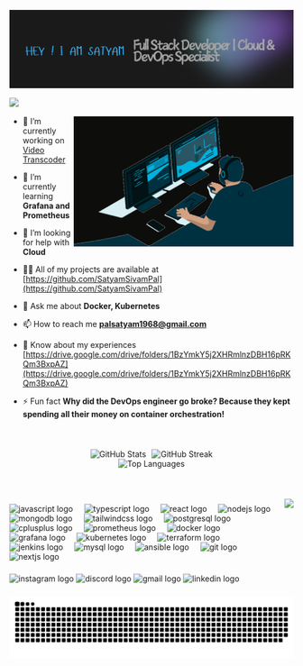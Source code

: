 ![Header](./github-banner.png)

[![](https://visitcount.itsvg.in/api?id=SatyamSivamPal&icon=0&color=0)](https://visitcount.itsvg.in)

<img align="right" alt="coding" width="390" src="https://raw.githubusercontent.com/Potential17/Potential17/master/user%20(2).gif">

- 🔭 I’m currently working on [Video Transcoder](https://github.com/SatyamSivamPal/video-transcoder)

- 🌱 I’m currently learning **Grafana and Prometheus**

- 🤝 I’m looking for help with **Cloud**

- 👨‍💻 All of my projects are available at [https://github.com/SatyamSivamPal](https://github.com/SatyamSivamPal)

- 💬 Ask me about **Docker, Kubernetes**

- 📫 How to reach me **palsatyam1968@gmail.com**

- 📄 Know about my experiences [https://drive.google.com/drive/folders/1BzYmkY5j2XHRmlnzDBH16pRKQm3BxpAZ](https://drive.google.com/drive/folders/1BzYmkY5j2XHRmlnzDBH16pRKQm3BxpAZ)

- ⚡ Fun fact **Why did the DevOps engineer go broke? Because they kept spending all their money on container orchestration!**
  
###

&nbsp; <!-- Adds 1px space -->

<div style="display: flex; align-items: center; gap: 10px; justify-content: center">
    <img src="https://github-readme-stats.vercel.app/api?username=SatyamSivamPal&theme=dark&hide_border=false&include_all_commits=false&count_private=false" alt="GitHub Stats" style="display: inline-block;"/>
    <img src="https://github-readme-streak-stats.herokuapp.com/?user=SatyamSivamPal&theme=dark&hide_border=false" alt="GitHub Streak" style="display: inline-block;"/>
</div>
  <div style="display: flex; justify-content: center; align-items: center;">
    <img src="https://github-readme-stats.vercel.app/api/top-langs/?username=SatyamSivamPal&theme=dark&hide_border=false&include_all_commits=false&count_private=false&layout=compact" alt="Top Languages" style="display: inline-block;"/>
  </div>



###

&nbsp; <!-- Adds 1px space -->

<img align="right" height="155" src="https://camo.githubusercontent.com/0eda36005abd9bf7e72584afc2f6ef1e808a357cb65a07fc2fe5036ba5268df7/68747470733a2f2f692e70696e696d672e636f6d2f6f726967696e616c732f65382f66342f35332f65386634353334363961336563393765636433353464663436356437333931332e676966"  />

###

<div align="left">
  <img src="https://cdn.jsdelivr.net/gh/devicons/devicon/icons/javascript/javascript-original.svg" height="30" alt="javascript logo"  />
  <img width="12" />
  <img src="https://cdn.jsdelivr.net/gh/devicons/devicon/icons/typescript/typescript-original.svg" height="30" alt="typescript logo"  />
  <img width="12" />
  <img src="https://cdn.jsdelivr.net/gh/devicons/devicon/icons/react/react-original.svg" height="30" alt="react logo"  />
  <img width="12" />
  <img src="https://cdn.jsdelivr.net/gh/devicons/devicon/icons/nodejs/nodejs-original.svg" height="30" alt="nodejs logo"  />
  <img width="12" />
  <img src="https://cdn.jsdelivr.net/gh/devicons/devicon/icons/mongodb/mongodb-original.svg" height="30" alt="mongodb logo"  />
  <img width="12" />
  <img src="https://cdn.jsdelivr.net/gh/devicons/devicon/icons/tailwindcss/tailwindcss-original-wordmark.svg" height="30" alt="tailwindcss logo"  />
  <img width="12" />
  <img src="https://cdn.jsdelivr.net/gh/devicons/devicon/icons/postgresql/postgresql-original.svg" height="30" alt="postgresql logo"  />
  <img width="12" />
  <img src="https://cdn.jsdelivr.net/gh/devicons/devicon/icons/cplusplus/cplusplus-original.svg" height="30" alt="cplusplus logo"  />
  <img width="12" />
  <img src="https://cdn.jsdelivr.net/gh/devicons/devicon/icons/prometheus/prometheus-original.svg" height="30" alt="prometheus logo"  />
  <img width="12" />
  <img src="https://cdn.jsdelivr.net/gh/devicons/devicon/icons/docker/docker-original.svg" height="30" alt="docker logo"  />
  <img width="12" />
  <img src="https://cdn.jsdelivr.net/gh/devicons/devicon/icons/grafana/grafana-original.svg" height="30" alt="grafana logo"  />
  <img width="12" />
  <img src="https://cdn.jsdelivr.net/gh/devicons/devicon/icons/kubernetes/kubernetes-plain.svg" height="30" alt="kubernetes logo"  />
  <img width="12" />
  <img src="https://cdn.jsdelivr.net/gh/devicons/devicon/icons/terraform/terraform-original.svg" height="30" alt="terraform logo"  />
  <img width="12" />
  <img src="https://cdn.jsdelivr.net/gh/devicons/devicon/icons/jenkins/jenkins-line.svg" height="30" alt="jenkins logo"  />
  <img width="12" />
  <img src="https://cdn.jsdelivr.net/gh/devicons/devicon/icons/mysql/mysql-original.svg" height="30" alt="mysql logo"  />
  <img width="12" />
  <img src="https://cdn.jsdelivr.net/gh/devicons/devicon/icons/ansible/ansible-original.svg" height="30" alt="ansible logo"  />
  <img width="12" />
  <img src="https://cdn.jsdelivr.net/gh/devicons/devicon/icons/git/git-original.svg" height="30" alt="git logo"  />
  <img width="12" />
  <img src="https://cdn.jsdelivr.net/gh/devicons/devicon/icons/nextjs/nextjs-original.svg" height="30" alt="nextjs logo"  />
</div>

###

<div align="left">
  <img src="https://img.shields.io/static/v1?message=Instagram&logo=instagram&label=&color=E4405F&logoColor=white&labelColor=&style=for-the-badge" height="35" alt="instagram logo"  />
  <img src="https://img.shields.io/static/v1?message=Discord&logo=discord&label=&color=7289DA&logoColor=white&labelColor=&style=for-the-badge" height="35" alt="discord logo"  />
  <img src="https://img.shields.io/static/v1?message=Gmail&logo=gmail&label=&color=D14836&logoColor=white&labelColor=&style=for-the-badge" height="35" alt="gmail logo"  />
  <img src="https://img.shields.io/static/v1?message=LinkedIn&logo=linkedin&label=&color=0077B5&logoColor=white&labelColor=&style=for-the-badge" height="35" alt="linkedin logo"  />
</div>

###

###
  ![snake_gif](https://github.com/SatyamSivamPal/SatyamSivamPal/blob/output/snake.svg)

###
